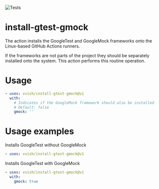 ![Tests](https://github.com/vvish/install-gtest-gmock/workflows/Tests/badge.svg)

# install-gtest-gmock

The action installs the GoogleTest and GoogleMock frameworks onto the Linux-based GitHub Actions runners.

If the frameworks are not parts of the project they should be separately installed 
onto the system. This action performs this routine operation.

# Usage

```yaml
- uses: vvish/install-gtest-gmock@v1
  with:
    # Indicates if the GoogleMock framework should also be installed
    # Default: false
    gmock: ''
```

# Usage examples

Installs GoogleTest without GoogleMock

```yaml
- uses: vvish/install-gtest-gmock@v1
```

Installs GoogleTest with GoogleMock

```yaml
- uses: vvish/install-gtest-gmock@v1
  with:
    gmock: true
```

